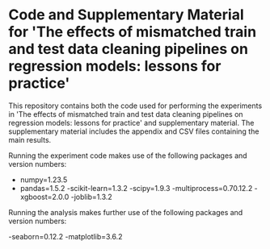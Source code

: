 # Code and Supplementary Material for 'The effects of mismatched train and test data cleaning pipelines on regression models: lessons for practice'

This repository contains both the code used for performing the experiments in 'The effects of mismatched train and test data cleaning pipelines on regression models: lessons for practice' and supplementary material. The supplementary material includes the appendix and CSV files containing the main results.

Running the experiment code makes use of the following packages and version numbers:

- numpy=1.23.5
- pandas=1.5.2
-scikit-learn=1.3.2
-scipy=1.9.3
-multiprocess=0.70.12.2
-xgboost=2.0.0
-joblib=1.3.2

Running the analysis makes further use of the following packages and version numbers:

-seaborn=0.12.2
-matplotlib=3.6.2
